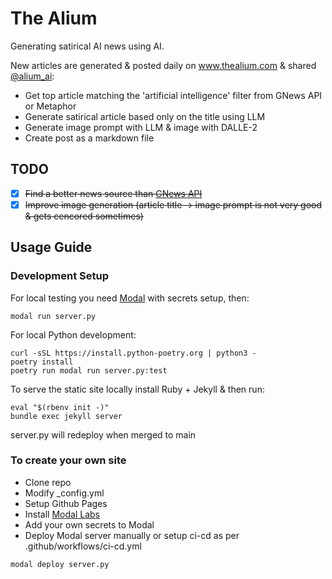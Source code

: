 # The Alium
Generating satirical AI news using AI.

New articles are generated & posted daily on www.thealium.com & shared [@alium_ai](https://twitter.com/alium_ai):
- Get top article matching the 'artificial intelligence' filter from GNews API or Metaphor
- Generate satirical article based only on the title using LLM
- Generate image prompt with LLM & image with DALLE-2
- Create post as a markdown file

## TODO
- [x] ~~Find a better news source than [GNews API](https://gnews.io/)~~
- [x] ~~Improve image generation (article title -> image prompt is not very good & gets cencored sometimes)~~

## Usage Guide
### Development Setup
For local testing you need [Modal](https://modal.com/) with secrets setup, then:
```
modal run server.py
```
For local Python development:
```
curl -sSL https://install.python-poetry.org | python3 -
poetry install
poetry run modal run server.py:test
```
To serve the static site locally install Ruby + Jekyll & then run:
```
eval "$(rbenv init -)"
bundle exec jekyll server
```
server.py will redeploy when merged to main
### To create your own site
- Clone repo
- Modify _config.yml
- Setup Github Pages
- Install [Modal Labs](https://modal.com/docs/guide)
- Add your own secrets to Modal
- Deploy Modal server manually or setup ci-cd as per .github/workflows/ci-cd.yml
```
modal deploy server.py
```
